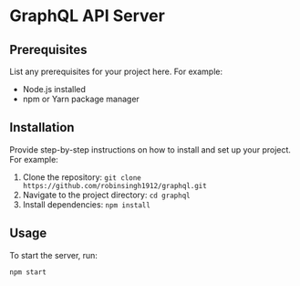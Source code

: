 # GraphQL API Server

## Prerequisites

List any prerequisites for your project here. For example:

- Node.js installed
- npm or Yarn package manager

## Installation

Provide step-by-step instructions on how to install and set up your project. For example:

1. Clone the repository: `git clone https://github.com/robinsingh1912/graphql.git`
2. Navigate to the project directory: `cd graphql`
3. Install dependencies: `npm install`

## Usage

To start the server, run:

```bash
npm start
```

